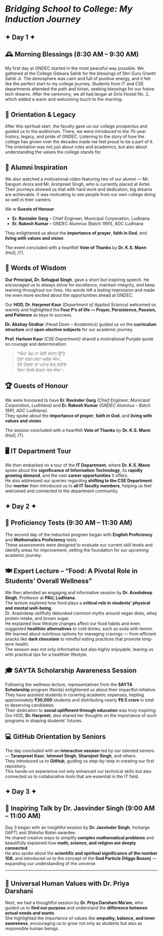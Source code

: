 # ***Bridging School to College: My Induction Journey***
## ✦ Day 1 ✦

## 🕰️ Morning Blessings (8:30 AM – 9:30 AM)
My first day at GNDEC started in the most peaceful way possible. We gathered at the College Gdwara Sahib for the blessings of Shri Guru Granth Sahib Ji. The atmosphere was calm and full of positive energy, and it felt like the perfect start to my college journey. Students from IT and CSE departments attended the path and kirtan, seeking blessings for our future tech dreams. After the ceremony, we all had langar at Girls Hostel No. 2, which added a warm and welcoming touch to the morning.

## 📖 Orientation & Legacy
After this spiritual start, the faculty gave us our college prospectus and guided us to the auditorium. There, we were introduced to the 70-year history, legacy, and pride of GNDEC. Listening to the story of how the college has grown over the decades made me feel proud to be a part of it. The orientation was not just about rules and academics, but also about understanding the values the college stands for.

## 🎥 Alumni Inspiration
We also watched a motivational video featuring two of our alumni — Mr. Sangum Arora and Mr. Arshpreet Singh, who is currently placed at Airtel. Their journeys showed us that with hard work and dedication, big dreams are achievable. It was motivating to see people from our own college doing so well in their careers.

We w **Guests of Honour**:  

- **Er. Ravinder Garg** – Chief Engineer, Municipal Corporation, Ludhiana  
- **Er. Rakesh Kumar** – GNDEC Alumnus (Batch 1991), ADC Ludhiana  

They enlightened us about the **importance of prayer**, **faith in God**, and **living with values and vision**.  

The event concluded with a heartfelt **Vote of Thanks** by **Dr. K.S. Mann** *(HoD, IT)*.


## 🎤 Words of Wisdom
**Our Principal, Dr. Sehajpal Singh**, gave a short but inspiring speech. He encouraged us to always strive for excellence, maintain integrity, and keep learning throughout our lives. His words left a lasting impression and made me even more excited about the opportunities ahead at GNDEC.

Our **HOD, Dr. Harpreet Kaur** *(Department of Applied Science)* welcomed us warmly and highlighted the **Four P’s of life — Prayer, Persistence, Passion, and Patience** as keys to success.  

**Dr. Akshay Girdhar** *(Head Dean – Academics)* guided us on the **curriculum structure** and **open elective subjects** for our academic journey.  

**Prof. Harleen Kaur** *(CSE Department)* shared a motivational Punjabi quote on courage and determination:  

> "ਔਖਾ ਕੰਮ ਨਾ ਕੋਈ ਜਹਾਨ ਉੱਤੇ  
> ਹੁੰਦਾ ਕਰਨ ਸਦਾ ਅਰੰਭ ਔਖਾ,  
> ਹੋਵੇ ਹੌਸਲਾ ਤਾਂ ਪਹਾੜ ਚੱਕ ਲਈਏ  
> ਬਿਨਾ ਹੌਸਲੇ ਚੱਕਣਾ ਖੰਭ ਔਖਾ।

## 🏆 Guests of Honour  
We were honoured to have **Er. Ravinder Garg** *(Chief Engineer, Municipal Corporation, Ludhiana)* and **Er. Rakesh Kumar** *(GNDEC Alumnus – Batch 1991, ADC Ludhiana)*.  
They spoke about the **importance of prayer**, **faith in God**, and **living with values and vision**.  

The session concluded with a heartfelt **Vote of Thanks** by **Dr. K.S. Mann** *(HoD, IT)*.  

## 🖥 IT Department Tour  
We then embarked on a tour of the **IT Department**, where **Dr. K.S. Mann** spoke about the **significance of Information Technology**, its **rapidly growing demand**, and the vast **career opportunities** it offers.  
He also addressed our queries regarding **shifting to the CSE Department**.  
Our **mentor** then introduced us to **all IT faculty members**, helping us feel welcomed and connected to the department community.

## ✦ Day 2 ✦

## 📝 Proficiency Tests (9:30 AM – 11:30 AM)
The second day of the induction program began with **English Proficiency** and **Mathematics Proficiency** tests.  
These assessments were designed to evaluate our current skill levels and identify areas for improvement, setting the foundation for our upcoming academic journey.

## 🍽️ Expert Lecture – “Food: A Pivotal Role in Students’ Overall Wellness”
We then attended an engaging and informative session by **Dr. Arashdeep Singh**, Professor at **PAU, Ludhiana**.  
The lecture explored how food plays a **critical role in students’ physical and mental well-being**.  
Dr. Arashdeep skillfully debunked common myths around vegan diets, whey protein intake, and brown sugar.  
He explained how lifestyle changes affect our food habits and even suggested **healthier alternatives** to cold drinks, such as soda with lemon.  
We learned about nutritious options for managing cravings — from efficient snacks like **dark chocolate** to mindful eating practices that promote long-term health.  
The session was not only informative but also highly enjoyable, leaving us with practical tips for a healthier lifestyle.

## 🎓 SAYTA Scholarship Awareness Session
Following the wellness lecture, representatives from the **SAYTA Scholarship** program (Noida) enlightened us about their impactful initiative.  
They have assisted students in covering academic expenses, hepling approximately **₹30,000** students and distributing nearly **₹9.5 crore** in total to deserving candidates.  
Their dedication to **social upliftment through education** was truly inspiring.  
Our HOD, **Dr. Harpreet**, also shared her thoughts on the importance of such programs in shaping students’ futures.

## 💻 GitHub Orientation by Seniors
The day concluded with an **interactive session** led by our talented seniors — **Taranpreet Kaur**, **Ishmeet Singh**, **Sharnjeet Singh**, and others.  
They introduced us to **GitHub**, guiding us step-by-step in creating our first repository.  
This hands-on experience not only enhanced our technical skills but also connected us to collaborative tools that are essential in the IT field.

## ✦ Day 3 ✦  

## 🧠 Inspiring Talk by Dr. Jasvinder Singh (9:00 AM – 11:00 AM)

Day 3 began with an insightful session by **Dr. Jasvinder Singh**, Incharge (IAPT) and *Shiksha Ratan* awardee.  
He shared creative ways to simplify **complex mathematical problems** and beautifully explained how **math, science, and religion are deeply connected**.  
He also spoke about the **scientific and spiritual significance of the number 108**, and introduced us to the concept of the **God Particle (Higgs Boson)** — expanding our understanding of the universe.

---

## 🌱 Universal Human Values with Dr. Priya Darshani

Next, we had a thoughtful session by **Dr. Priya Darshani Ma’am**, who guided us to **find our purpose** and understand the **difference between actual needs and wants**.  
She highlighted the importance of values like **empathy, balance, and inner awareness**, encouraging us to grow not only as students but also as responsible human beings.


